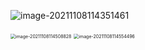 ![image-20211108114351461](/Users/user/playground/share/nrookie.github.io/collections/parallel_computing/image-20211108114351461.png)



<img src="/Users/user/playground/share/nrookie.github.io/collections/parallel_computing/image-20211108114508828.png" alt="image-20211108114508828" style="zoom:50%;" />







<img src="/Users/user/playground/share/nrookie.github.io/collections/parallel_computing/image-20211108114554496.png" alt="image-20211108114554496" style="zoom:50%;" />





